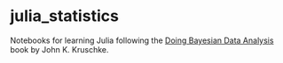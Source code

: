 # julia_statistics
Notebooks for learning Julia following the [Doing Bayesian Data Analysis](http://doingbayesiandataanalysis.blogspot.com) book by John K. Kruschke.

